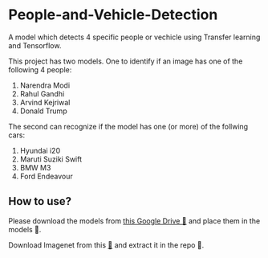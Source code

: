 # People-and-Vehicle-Detection

A model which detects 4 specific people or vechicle using Transfer learning and Tensorflow.

This project has two models. 
One to identify if an image has one of the following 4 people:
1. Narendra Modi
2. Rahul Gandhi
3. Arvind Kejriwal
4. Donald Trump

The second can recognize if the model has one (or more) of the follwing cars:
1. Hyundai i20
2. Maruti Suziki Swift
3. BMW M3
4. Ford Endeavour

## How to use?

Please download the models from [this Google Drive 🔗](https://drive.google.com/drive/folders/1vb_ZYMfwxFOLMqQltyg_zJDnT1dvVsC0?usp=sharing) and place them in the models 📁.

Download Imagenet from this [🔗]() and extract it in the repo 📁.
